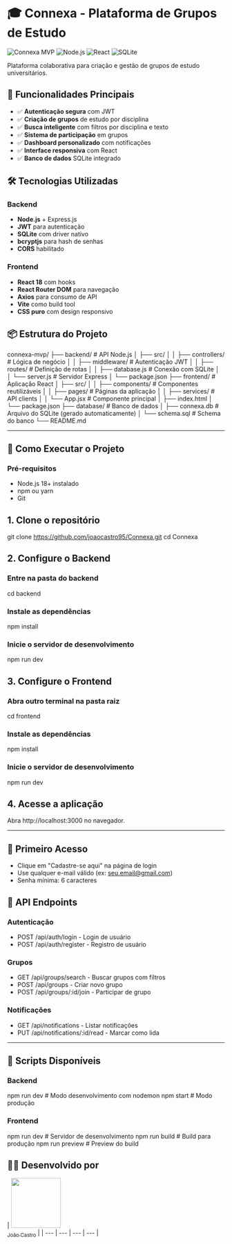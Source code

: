 # 🎓 Connexa - Plataforma de Grupos de Estudo

![Connexa MVP](https://img.shields.io/badge/Status-MVP%20Ready-success)
![Node.js](https://img.shields.io/badge/Node.js-18+-green)
![React](https://img.shields.io/badge/React-18-blue)
![SQLite](https://img.shields.io/badge/Database-SQLite-lightgrey)

Plataforma colaborativa para criação e gestão de grupos de estudo universitários.

## 🚀 Funcionalidades Principais

- ✅ **Autenticação segura** com JWT
- ✅ **Criação de grupos** de estudo por disciplina
- ✅ **Busca inteligente** com filtros por disciplina e texto
- ✅ **Sistema de participação** em grupos
- ✅ **Dashboard personalizado** com notificações
- ✅ **Interface responsiva** com React
- ✅ **Banco de dados** SQLite integrado

## 🛠️ Tecnologias Utilizadas

### Backend
- **Node.js** + Express.js
- **JWT** para autenticação
- **SQLite** com driver nativo
- **bcryptjs** para hash de senhas
- **CORS** habilitado

### Frontend
- **React 18** com hooks
- **React Router DOM** para navegação
- **Axios** para consumo de API
- **Vite** como build tool
- **CSS puro** com design responsivo

## 📦 Estrutura do Projeto

connexa-mvp/
├── backend/ # API Node.js
│ ├── src/
│ │ ├── controllers/ # Lógica de negócio
│ │ ├── middleware/ # Autenticação JWT
│ │ ├── routes/ # Definição de rotas
│ │ ├── database.js # Conexão com SQLite
│ │ └── server.js # Servidor Express
│ └── package.json
├── frontend/ # Aplicação React
│ ├── src/
│ │ ├── components/ # Componentes reutilizáveis
│ │ ├── pages/ # Páginas da aplicação
│ │ ├── services/ # API clients
│ │ └── App.jsx # Componente principal
│ ├── index.html
│ └── package.json
├── database/ # Banco de dados
│ ├── connexa.db # Arquivo do SQLite (gerado automaticamente)
│ └── schema.sql # Schema do banco
└── README.md

--------------- 

## 🏁 Como Executar o Projeto

### Pré-requisitos
- Node.js 18+ instalado
- npm ou yarn
- Git

## 1. Clone o repositório
git clone https://github.com/joaocastro95/Connexa.git
cd Connexa

## 2. Configure o Backend

### Entre na pasta do backend
cd backend

### Instale as dependências
npm install

### Inicie o servidor de desenvolvimento
npm run dev

## 3. Configure o Frontend

### Abra outro terminal na pasta raiz
cd frontend

### Instale as dependências
npm install

### Inicie o servidor de desenvolvimento
npm run dev

## 4. Acesse a aplicação
Abra http://localhost:3000 no navegador.

--------------- 

## 👤 Primeiro Acesso
- Clique em "Cadastre-se aqui" na página de login
- Use qualquer e-mail válido (ex: seu.email@gmail.com)
- Senha mínima: 6 caracteres

## 📡 API Endpoints
### Autenticação
- POST /api/auth/login - Login de usuário
- POST /api/auth/register - Registro de usuário

### Grupos
- GET /api/groups/search - Buscar grupos com filtros
- POST /api/groups - Criar novo grupo
- POST /api/groups/:id/join - Participar de grupo

### Notificações
- GET /api/notifications - Listar notificações
- PUT /api/notifications/:id/read - Marcar como lida

--------------- 

## 🚀 Scripts Disponíveis
### Backend
npm run dev      # Modo desenvolvimento com nodemon
npm start        # Modo produção

### Frontend
npm run dev      # Servidor de desenvolvimento
npm run build    # Build para produção
npm run preview  # Preview do build


## 👨‍💻 Desenvolvido por
| [<img loading="lazy" src="https://avatars.githubusercontent.com/u/132524175?v=4" width=115><br><sub>João Castro</sub>](https://github.com/joaocastro95) |
| --- | --- | --- | --- |